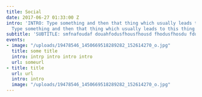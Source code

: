 ```yaml
---
title: Social
date: 2017-06-27 01:33:00 Z
intro: 'INTRO: Type something and then that thing which usually leads to this thing.
  Type something and then that thing which usually leads to this thing.'
subtitle: 'SUBTITLE: smfnafoudaf douahfodusfhousfhousd fhodusfhosdu fdus'
events:
- image: "/uploads/19478546_1450669518289282_152614270_o.jpg"
  title: some title
  intro: intrp intro intro intro
  url: someurl
- title: title
  url: url
  intro: intro
  image: "/uploads/19478546_1450669518289282_152614270_o.jpg"
---
```



